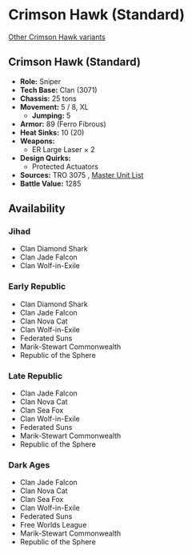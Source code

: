 # Crimson Hawk (Standard) 

[Other Crimson Hawk variants](../crimson_hawk.md) 

## Crimson Hawk (Standard) 

- **Role:** Sniper 
- **Tech Base:** Clan (3071) 
- **Chassis:** 25 tons 
- **Movement:** 5 / 8, XL 
  - **Jumping:** 5 
- **Armor:** 89 (Ferro Fibrous) 
- **Heat Sinks:** 10 (20) 
- **Weapons:** 
  - ER Large Laser × 2 
- **Design Quirks:** 
  - Protected Actuators 
- **Sources:** TRO 3075 , [Master Unit List](http://masterunitlist.info/Unit/Details/721/crimson-hawk-standard) 
- **Battle Value:** 1285 

## Availability 

### Jihad 

- Clan Diamond Shark 
- Clan Jade Falcon 
- Clan Wolf-in-Exile 

### Early Republic 

- Clan Diamond Shark 
- Clan Jade Falcon 
- Clan Nova Cat 
- Clan Wolf-in-Exile 
- Federated Suns 
- Marik-Stewart Commonwealth 
- Republic of the Sphere 

### Late Republic 

- Clan Jade Falcon 
- Clan Nova Cat 
- Clan Sea Fox 
- Clan Wolf-in-Exile 
- Federated Suns 
- Marik-Stewart Commonwealth 
- Republic of the Sphere 

### Dark Ages 

- Clan Jade Falcon 
- Clan Nova Cat 
- Clan Sea Fox 
- Clan Wolf-in-Exile 
- Federated Suns 
- Free Worlds League 
- Marik-Stewart Commonwealth 
- Republic of the Sphere 

